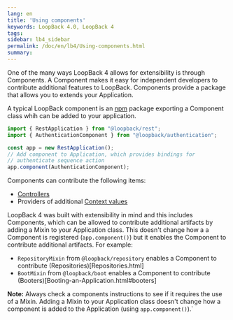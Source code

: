 ```yaml
---
lang: en
title: 'Using components'
keywords: LoopBack 4.0, LoopBack 4
tags:
sidebar: lb4_sidebar
permalink: /doc/en/lb4/Using-components.html
summary:
---
```


One of the many ways LoopBack 4 allows for extensibility is through Components.
A Component makes it easy for independent developers to contribute additional
features to LoopBack. Components provide a package that allows you to extends
your Application.

A typical LoopBack component is an [npm](https://www.npmjs.com) package
exporting a Component class whih can be added to your application.

```ts
import { RestApplication } from "@loopback/rest";
import { AuthenticationComponent } from "@loopback/authentication";

const app = new RestApplication();
// Add component to Application, which provides bindings for
// authenticate sequence action
app.component(AuthenticationComponent);
```

Components can contribute the following items:

* [Controllers](Controllers.html)
* Providers of additional [Context values](Context.html)

LoopBack 4 was built with extensibility in mind and this includes Components,
which can be allowed to contribute additional artifacts by adding a Mixin
to your Application class. This doesn't change how a a Component is registered
(`app.component()`) but it enables the Component to contribute additional artifacts.
For example:

* `RepositoryMixin` from `@loopback/repository` enables a Component to
  contribute (Repositories)[Repositories.html]
* `BootMixin` from `@loopback/boot` enables a Component to
  contribute (Booters)[Booting-an-Application.html#booters]

**Note:** Always check a components instructions to see if it requires
the use of a Mixin. Adding a Mixin to your Application class doesn't change how
a component is added to the Application (using `app.component()`).`

